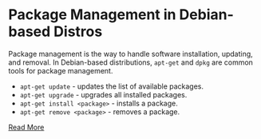 # Package Management in Debian-based Distros

Package management is the way to handle software installation, updating, and removal. In Debian-based distributions, `apt-get` and `dpkg` are common tools for package management.

- `apt-get update` - updates the list of available packages.
- `apt-get upgrade` - upgrades all installed packages.
- `apt-get install <package>` - installs a package.
- `apt-get remove <package>` - removes a package.

[Read More](https://en.wikipedia.org/wiki/Package_manager)